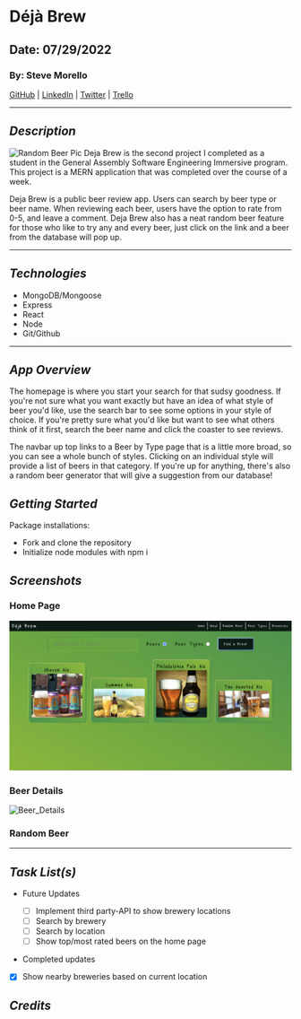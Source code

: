 # Déjà Brew

## Date: 07/29/2022

### By: Steve Morello

[GitHub](https://github.com/scubastove4) | [LinkedIn](https://www.linkedin.com/in/stephen-morello/) | [Twitter](https://twitter.com/scubastove4) | [Trello](https://trello.com/b/dRCos2ci/deja-brew)

---

## **_Description_**

![Random Beer Pic](https://external-content.duckduckgo.com/iu/?u=https%3A%2F%2Fg.foolcdn.com%2Feditorial%2Fimages%2F492714%2Fbeer-on-a-table.jpg&f=1&nofb=1)
Deja Brew is the second project I completed as a student in the General Assembly Software Engineering Immersive program. This project is a MERN application that was completed over the course of a week.

Deja Brew is a public beer review app. Users can search by beer type or beer name. When reviewing each beer, users have the option to rate from 0-5, and leave a comment. Deja Brew also has a neat random beer feature for those who like to try any and every beer, just click on the link and a beer from the database will pop up.

---

## **_Technologies_**

- MongoDB/Mongoose
- Express
- React
- Node
- Git/Github

---

## **_App Overview_**

The homepage is where you start your search for that sudsy goodness. If you're not sure what you want exactly but have an idea of what style of beer you'd like, use the search bar to see some options in your style of choice. If you're pretty sure what you'd like but want to see what others think of it first, search the beer name and click the coaster to see reviews.

The navbar up top links to a Beer by Type page that is a little more broad, so you can see a whole bunch of styles. Clicking on an individual style will provide a list of beers in that category. If you're up for anything, there's also a random beer generator that will give a suggestion from our database!

## **_Getting Started_**

Package installations:

- Fork and clone the repository
- Initialize node modules with npm i

## **_Screenshots_**

### Home Page

![Home_Page](screenshots/home_page.png)

### Beer Details

![Beer_Details]()

### Random Beer

---

## **_Task List(s)_**

- Future Updates

  - [ ] Implement third party-API to show brewery locations
  - [ ] Search by brewery
  - [ ] Search by location
  - [ ] Show top/most rated beers on the home page

- Completed updates
- [x] Show nearby breweries based on current location

## **_Credits_**
